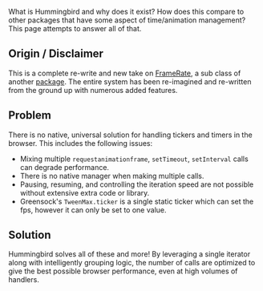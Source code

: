 What is Hummingbird and why does it exist? How does this compare to other packages that have some aspect of time/animation management? This page attempts to answer all of that.

## Origin / Disclaimer

This is a complete re-write and new take on [FrameRate](https://github.com/ff0000-ad-tech/ad-events/blob/master/docs/FrameRate.md), a sub class of another [package](https://github.com/ff0000-ad-tech/ad-events). The entire system has been re-imagined and re-written from the ground up with numerous added features.

## Problem

There is no native, universal solution for handling tickers and timers in the browser. This includes the following issues:

-   Mixing multiple <code>requestanimationframe</code>, <code>setTimeout</code>, <code>setInterval</code> calls can degrade performance.
-   There is no native manager when making multiple calls.
-   Pausing, resuming, and controlling the iteration speed are not possible without extensive extra code or library.
-   Greensock's <code>TweenMax.ticker</code> is a single static ticker which can set the fps, however it can only be set to one value.

## Solution

Hummingbird solves all of these and more! By leveraging a single iterator along with intelligently grouping logic, the number of calls are optimized to give the best possible browser performance, even at high volumes of handlers.
